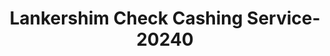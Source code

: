 ---
f_zip-code: 91605
f_state-code: CA
title: Lankershim Check Cashing Service-20240
f_phone: 818-764-7984
f_city-only: Hollywood
f_address: 7355 Lankershim Boulevard North Hollywood
f_location-unique-id: '20240'
slug: lankershim-check-cashing-service-20240
updated-on: '2024-05-30T13:46:58.046Z'
created-on: '2024-05-30T13:36:59.803Z'
published-on: '2024-05-30T13:54:32.469Z'
f_city-state: cms/city/hollywood-ca.md
f_company: cms/company/lankershim-check-cashing-service.md
f_state: cms/state/california.md
layout: '[payday-loan].html'
tags: payday-loan
---